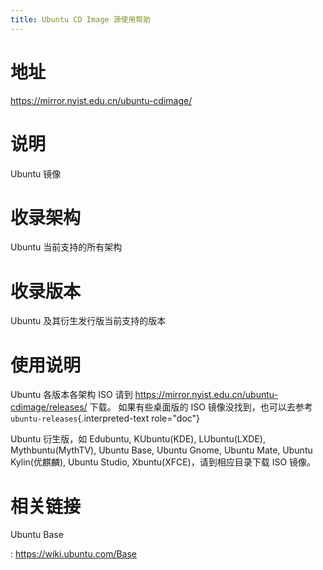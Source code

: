 ```yaml
---
title: Ubuntu CD Image 源使用帮助
---
```


地址
====

<https://mirror.nyist.edu.cn/ubuntu-cdimage/>

说明
====

Ubuntu 镜像

收录架构
========

Ubuntu 当前支持的所有架构

收录版本
========

Ubuntu 及其衍生发行版当前支持的版本

使用说明
========

Ubuntu 各版本各架构 ISO 请到
<https://mirror.nyist.edu.cn/ubuntu-cdimage/releases/> 下载。
如果有些桌面版的 ISO 镜像没找到，也可以去参考
`ubuntu-releases`{.interpreted-text role="doc"}

Ubuntu 衍生版，如 Edubuntu, KUbuntu(KDE), LUbuntu(LXDE),
Mythbuntu(MythTV), Ubuntu Base, Ubuntu Gnome, Ubuntu Mate, Ubuntu
Kylin(优麒麟), Ubuntu Studio, Xbuntu(XFCE)，请到相应目录下载 ISO 镜像。

相关链接
========

Ubuntu Base

:   <https://wiki.ubuntu.com/Base>
